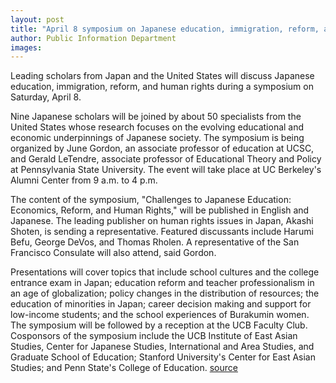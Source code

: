 ```yaml
---
layout: post
title: "April 8 symposium on Japanese education, immigration, reform, and human rights"
author: Public Information Department
images:
---
```


Leading scholars from Japan and the United States will discuss Japanese education, immigration, reform, and human rights during a symposium on Saturday, April 8.

Nine Japanese scholars will be joined by about 50 specialists from the United States whose research focuses on the evolving educational and economic underpinnings of Japanese society. The symposium is being organized by June Gordon, an associate professor of education at UCSC, and Gerald LeTendre, associate professor of Educational Theory and Policy at Pennsylvania State University. The event will take place at UC Berkeley's Alumni Center from 9 a.m. to 4 p.m.

The content of the symposium, "Challenges to Japanese Education: Economics, Reform, and Human Rights," will be published in English and Japanese. The leading publisher on human rights issues in Japan, Akashi Shoten, is sending a representative. Featured discussants include Harumi Befu, George DeVos, and Thomas Rholen. A representative of the San Francisco Consulate will also attend, said Gordon.

Presentations will cover topics that include school cultures and the college entrance exam in Japan; education reform and teacher professionalism in an age of globalization; policy changes in the distribution of resources; the education of minorities in Japan; career decision making and support for low-income students; and the school experiences of Burakumin women.  
The symposium will be followed by a reception at the UCB Faculty Club. Cosponsors of the symposium include the UCB Institute of East Asian Studies, Center for Japanese Studies, International and Area Studies, and Graduate School of Education; Stanford University's Center for East Asian Studies; and Penn State's College of Education.
[source](http://www1.ucsc.edu/currents/05-06/04-03/brief-gordon.asp "Permalink to brief-gordon")
